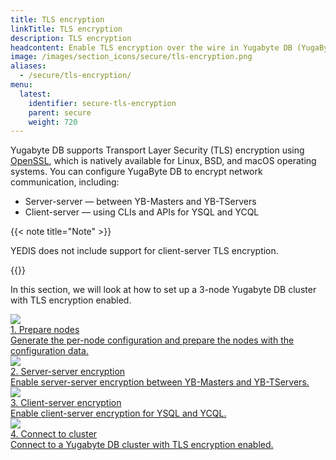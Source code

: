 ```yaml
---
title: TLS encryption
linkTitle: TLS encryption
description: TLS encryption
headcontent: Enable TLS encryption over the wire in Yugabyte DB (YugaByte Platform only).
image: /images/section_icons/secure/tls-encryption.png
aliases:
  - /secure/tls-encryption/
menu:
  latest:
    identifier: secure-tls-encryption
    parent: secure
    weight: 720
---
```


Yugabyte DB supports Transport Layer Security (TLS) encryption using [OpenSSL](https://www.openssl.org), which is natively available for Linux, BSD, and macOS operating systems. You can configure YugaByte DB to encrypt network communication, including:

* Server-server — between YB-Masters and YB-TServers
* Client-server — using CLIs and APIs for YSQL and YCQL

{{< note title="Note" >}}

YEDIS does not include support for client-server TLS encryption.

{{</note>}}

In this section, we will look at how to set up a 3-node Yugabyte DB cluster with TLS encryption enabled.

<div class="row">
  <div class="col-12 col-md-6 col-lg-12 col-xl-6">
    <a class="section-link icon-offset" href="prepare-nodes/">
      <div class="head">
        <img class="icon" src="/images/section_icons/secure/tls-encryption/prepare-nodes.png" aria-hidden="true" />
        <div class="title">1. Prepare nodes</div>
      </div>
      <div class="body">
          Generate the per-node configuration and prepare the nodes with the configuration data.
      </div>
    </a>
  </div>
  <div class="col-12 col-md-6 col-lg-12 col-xl-6">
    <a class="section-link icon-offset" href="server-to-server/">
      <div class="head">
        <img class="icon" src="/images/section_icons/secure/tls-encryption/server-to-server.png" aria-hidden="true" />
        <div class="title">2. Server-server encryption</div>
      </div>
      <div class="body">
          Enable server-server encryption between YB-Masters and YB-TServers.
      </div>
    </a>
  </div>
  <div class="col-12 col-md-6 col-lg-12 col-xl-6">
    <a class="section-link icon-offset" href="client-to-server/">
      <div class="head">
        <img class="icon" src="/images/section_icons/secure/tls-encryption/client-to-server.png" aria-hidden="true" />
        <div class="title">3. Client-server encryption</div>
      </div>
      <div class="body">
          Enable client-server encryption for YSQL and YCQL.
      </div>
    </a>
  </div>
  <div class="col-12 col-md-6 col-lg-12 col-xl-6">
    <a class="section-link icon-offset" href="connect-to-cluster/">
      <div class="head">
        <img class="icon" src="/images/section_icons/secure/tls-encryption/connect-to-cluster.png" aria-hidden="true" />
        <div class="title">4. Connect to cluster</div>
      </div>
      <div class="body">
          Connect to a Yugabyte DB cluster with TLS encryption enabled.
      </div>
    </a>
  </div>
</div>
